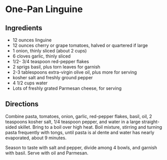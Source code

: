 # One-Pan Linguine

## Ingredients
* 12 ounces linguine
* 12 ounces cherry or grape tomatoes, halved or quartered if large
* 1 onion, thinly sliced (about 2 cups)
* 6 cloves garlic, thinly sliced
* 1/2- 3/4 teaspoon red-pepper flakes
* 2 sprigs basil, plus torn leaves for garnish
* 2-3 tablespoons extra-virgin olive oil, plus more for serving
* kosher salt and freshly ground pepper
* 4 1/2 cups water
* Lots of freshly grated Parmesan cheese, for serving

## Directions
Combine pasta, tomatoes, onion, garlic, red-pepper flakes, basil, oil, 2 teaspoons kosher salt, 1/4 teaspoon pepper, and water in a large straight-sided skillet. Bring to a boil over high heat. Boil mixture, stirring and turning pasta frequently with tongs, until pasta is al dente and water has nearly evaporated, about 9 minutes.

Season to taste with salt and pepper, divide among 4 bowls, and garnish with basil. Serve with oil and Parmesan.
